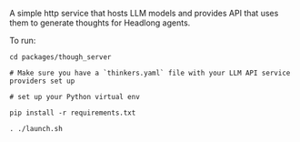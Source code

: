 A simple http service that hosts LLM models and provides API that uses them to generate thoughts for Headlong agents.

To run:

```
cd packages/though_server

# Make sure you have a `thinkers.yaml` file with your LLM API service providers set up

# set up your Python virtual env

pip install -r requirements.txt

. ./launch.sh
```
